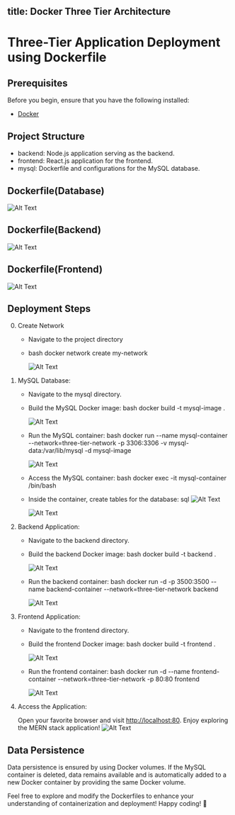 title: Docker Three Tier Architecture 
---

# Three-Tier Application Deployment using Dockerfile


## Prerequisites

Before you begin, ensure that you have the following installed:

- [Docker](https://www.docker.com/get-started)
  
## Project Structure

- backend: Node.js application serving as the backend.
- frontend: React.js application for the frontend.
- mysql: Dockerfile and configurations for the MySQL database.

## Dockerfile(Database)
![Alt Text](https://raw.githubusercontent.com/DhanviBhimani/DhanviBhimani.github.io/master/images/database.png)


## Dockerfile(Backend)
![Alt Text](https://raw.githubusercontent.com/DhanviBhimani/DhanviBhimani.github.io/master/images/backend.png)
## Dockerfile(Frontend)
![Alt Text](https://raw.githubusercontent.com/DhanviBhimani/DhanviBhimani.github.io/master/images/frontend.png)
## Deployment Steps
0. Create Network
   - Navigate to the project directory
   - bash
     docker network create my-network
     
     ![Alt Text](https://raw.githubusercontent.com/TejasMistry726/TejaMistry726.github.io/master/images/dock%20img3.png)
1. MySQL Database:

   - Navigate to the mysql directory.
   - Build the MySQL Docker image:
     bash
     docker build -t mysql-image .
     
     
     ![Alt Text](https://raw.githubusercontent.com/TejasMistry726/TejaMistry726.github.io/master/images/dock%20img1.png)

     
   - Run the MySQL container:
     bash
     docker run --name mysql-container --network=three-tier-network -p 3306:3306 -v mysql-data:/var/lib/mysql -d mysql-image
     
     ![Alt Text](https://raw.githubusercontent.com/TejasMistry726/TejaMistry726.github.io/master/images/dockwe%20img4.png)
   - Access the MySQL container:
     bash
     docker exec -it mysql-container /bin/bash
     
   - Inside the container, create tables for the database:
     sql
     ![Alt Text](https://raw.githubusercontent.com/DhanviBhimani/DhanviBhimani.github.io/master/images/img7.png)
  
     ![Alt Text](https://raw.githubusercontent.com/DhanviBhimani/DhanviBhimani.github.io/master/images/img8.png)
2. Backend Application:

   - Navigate to the backend directory.
   - Build the backend Docker image:
     bash
     docker build -t backend .
     
     ![Alt Text](https://raw.githubusercontent.com/TejasMistry726/TejaMistry726.github.io/master/images/dock%20img9.png)
   - Run the backend container:
     bash
     docker run -d -p 3500:3500 --name backend-container --network=three-tier-network backend
     
     ![Alt Text](https://raw.githubusercontent.comTejasMistry726/TejaMistry726.github.io/master/images/dock%20img10.png)
3. Frontend Application:

   - Navigate to the frontend directory.
   - Build the frontend Docker image:
     bash
     docker build -t frontend .
     
     ![Alt Text](https://raw.githubusercontent.com/TejasMistry726/TejaMistry726.github.io/master/images/docker%20img11.png)
   - Run the frontend container:
     bash
     docker run -d --name frontend-container --network=three-tier-network -p 80:80 frontend
     
     ![Alt Text](https://raw.githubusercontent.com/DhanviBhimani/DhanviBhimani.github.io/master/images/img12.png)
4. Access the Application:

   Open your favorite browser and visit [http://localhost:80](http://localhost:80). Enjoy exploring the MERN stack application!
   ![Alt Text](https://raw.githubusercontent.com/TejasMistry726/TejaMistry726.github.io/master/images/dock%20img16.png)

    
## Data Persistence

Data persistence is ensured by using Docker volumes. If the MySQL container is deleted, data remains available and is automatically added to a new Docker container by providing the same Docker volume.

Feel free to explore and modify the Dockerfiles to enhance your understanding of containerization and deployment! Happy coding! 🚀
